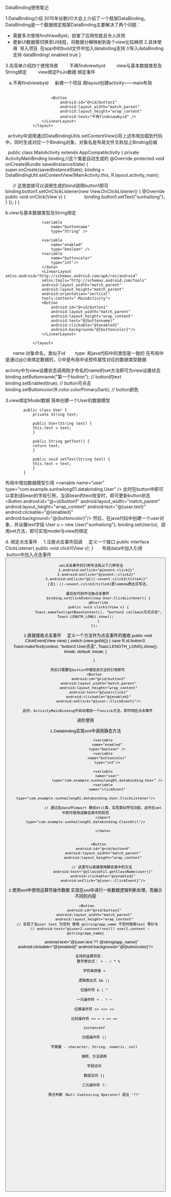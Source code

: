 

DataBinding使用笔记



1.DataBinding介绍
    2015年谷歌I/O大会上介绍了一个框架DataBinding，DataBinding是一个数据绑定框架DataBinding主要解决了两个问题： 
- 需要多次使用findViewById，损害了应用性能且令人厌烦 
- 更新UI数据需切换至UI线程，将数据分解映射到各个view比较麻烦
2.具体使用
  导入项目
  在app中的build文件中加入databiding支持
                //导入dataBinding支持
                dataBinding{
                    enabled true
                }
                
3.先简单介绍四个使用场景
          不再findviewbyid
          view与基本数据类型及String绑定
          view绑定PoJo数据
          绑定事件
          
    a.不再findviewbyid
      新建一个项目 用layout创建activity——main布局
               <!--布局以layout作为根布局-->
               <layout>
                    <!--我们需要展示的布局-->
                    <LinearLayout xmlns:android="http://schemas.android.com/apk/res/android"
                        xmlns:tools="http://schemas.android.com/tools"
                        android:layout_width="match_parent"
                        android:layout_height="match_parent"
                        android:orientation="vertical"
                        tools:context="MainActivity">

                        <Button
                            android:id="@+id/button1"
                            android:layout_width="match_parent"
                            android:layout_height="wrap_content"
                            android:text="不再findviewbyid" />
                    </LinearLayout>
                </layout>
                
                
    activity中调用通过DataBindingUtils.setContentView()将上述布局加载到代码中，同时生成对应一个Binding对象，对象名是布局文件文称加上Binding后缀
    
    public class MainActivity extends AppCompatActivity {
    private ActivityMainBinding binding;//这个类是自动生成的
    @Override
    protected void onCreate(Bundle savedInstanceState) {
        super.onCreate(savedInstanceState);
        binding = DataBindingUtil.setContentView(MainActivity.this, R.layout.activity_main);
       
       
       // 这里直接可以调用生成的bind调用button1即可
       binding.button1.setOnClickListener(new View.OnClickListener() {
            @Override
            public void onClick(View v) {
                binding.button1.setText("sunhailong");
            }
        });
    }
}

b.view与基本数据类型及String绑定
				<!--布局以layout作为根布局-->
				<layout>
				    <!--我们需要展示的布局-->
				    <data>

					<variable
					    name="buttonname"
					    type="String" />

					<variable
					    name="enabled"
					    type="boolean" />
					<variable
					    name="buttoncolor"
					    type="int"/>
				    </data>
				    <LinearLayout xmlns:android="http://schemas.android.com/apk/res/android"
					xmlns:tools="http://schemas.android.com/tools"
					android:layout_width="match_parent"
					android:layout_height="match_parent"
					android:orientation="vertical"
					tools:context=".MainActivity">
					<Button
					    android:id="@+id/button1"
					    android:layout_width="match_parent"
					    android:layout_height="wrap_content"
					    android:text="@{buttonname}"
					    android:clickable="@{enabled}"
					    android:background="@{buttoncolor}"/>
				    </LinearLayout>

				</layout>
				
        name:对象命名，类似于id
        type:  和java代码中的类型是一致的
	在布局中是通过@{}来绑定数据的，{}中是布局中该控件属性对应的数据类型数据
	
activity中为view设置状态调用刚才命名的name的set方法即可为view设置状态
	binding.setButtonname("第一个button"); // button的text
        binding.setEnabled(true); // button可点击
        binding.setButtoncolor(R.color.colorPrimaryDark); // button颜色
	
	
	
	
3.view绑定Model数据
简单创建一个User的数据模型

			public class User {
			    private String text;

			    public User(String text) {
				this.text = text;
			    }

			    public String getText() {
				return text;
			    }

			    public void setText(String text) {
				this.text = text;
			    }
			}
布局中增加数据模型引用
        <variable
            name="user"
            type="com.example.sunhailong01.databinding.User" />
此时在button中即可以拿到该bean的字段引用，当该bean的text改变时，即可更新button状态
	  <Button
            android:id="@+id/button1"
            android:layout_width="match_parent"
            android:layout_height="wrap_content"
            android:text="@{user.text}"
            android:clickable="@{enabled}"
            android:background="@{buttoncolor}"/>
然后，在java代码中创建一个user对象，并设置text字段
		User u = new User("sunhailong");
		binding.setUser(u);  调用set方法，即可实现model与view的绑定
		
		
			
		
d. 绑定点击事件
     1.注册点击事件回调
     	定义一个接口
			public interface ClickListener{
			public void click1(View v);
		    }
     	   布局data中加入引用
     		     <variable
            		name="clickEvent"
            		type="com.example.sunhailong01.databinding.User.ClickListener"/>
	    button中加入点击事件
			 <Button
			    android:id="@+id/button2"
			    android:layout_width="match_parent"
			    android:layout_height="wrap_content"
			    android:text="@{callbackClick}"
			    android:clickable="@{enabled}"
			    android:onClick="@{clickEvent.click1}"/>
			
		 xml点击事件的引用写法有以下几种写法
			  1.android:onClick="@{event.click1}"
			  2.android:onClick="@{event::click2}"
			  3.android:onClick="@{()->event.cilck3(title4)}"
			    [注]：()->event.cilck3(title4)是lambda表达式写法，
			   
	  最后在代码中注册点击事件
			    binding.setClickEvent(new User.ClickListener() {
			    @Override
			    public void click1(View v) {
				Toast.makeText(getBaseContext(), "button3 callback方式点击", Toast.LENGTH_LONG).show();
			    }
			});

			    
		
     2.直接接收点击事件
     	定义一个方法作为点击事件的接收 
		    public void ClickEvent(View view) {
			switch (view.getId()) {
			    case R.id.button3:
				Toast.makeText(context, "button3 User点击", Toast.LENGTH_LONG).show();
				break;
			    default:
				break;
			}

		    }
		    
	  然后只需要在button中增加该方法的引用即可
		    <Button
			    android:id="@+id/button3"
			    android:layout_width="match_parent"
			    android:layout_height="wrap_content"
			    android:text="@{userclick}"
			    android:clickable="@{enabled}"
			    android:onClick="@{user::ClickEvent}"/>
			    
	  此时，ActivityMainBinding中自动增加一个oncick方法，即可响应点击事件
	  
	  
	  
	  
	  



进阶使用

  1.Databinding实现xml中调用静态方法
				 <data>
					<variable
					    name="callbackClick"
					    type="String" />
					<variable
					    name="userclick"
					    type="String" />

					<variable
					    name="enabled"
					    type="boolean" />
					<variable
					    name="buttoncolor"
					    type="int"/>

					<variable
					    name="user"
					    type="com.example.sunhailong01.databinding.User" />
					<variable
					    name="clickEvent"
					    type="com.example.sunhailong01.databinding.User.ClickListener"/>
					
					// 通过在data中import 静态Util类，实现类似导包功能，此时在xml中即可使用该静态类中的防范
					<import type="com.example.sunhailong01.databinding.ClassUtil"/>

		    		</data>
  		
		
  				<Button
				    android:id="@+id/button4"
				    android:layout_width="match_parent"
				    android:layout_height="wrap_content"
				    
				   // 这里可以直接使用静态类中的方法
				    android:text="@{ClassUtil.getClassName(user)}"
				    android:clickable="@{enabled}"
				    android:onClick="@{user::ClickEvent}"/>
				    
				    
				    
2.使用xml中使用运算符操作数据
	 实现在xml中进行一些数据逻辑判断处理，而展示不同的内容
	 
	 <Button
            android:id="@+id/button1"
            android:layout_width="match_parent"
            android:layout_height="wrap_content"
	    // 实现了当user text 为空时 使用 @string/app_name 不空时使用text 等价与   
	    // android:text="@{user2.content!=null? user2.content : @string/app_name}
            android:text="@{user.text ?? @string/app_name}"
            android:clickable="@{enabled}"
            android:background="@{buttoncolor}"/>
	    
	    支持的运算符有：
	    		数学表达式： + - / * %

			字符串拼接 +

			逻辑表达式 && ||

			位操作符 & | ^

			一元操作符 + - ! ~

			位移操作符 >> >>> <<

			比较操作符 == > < >= <=

			instanceof

			分组操作符 ()

			字面量 - character, String, numeric, null

			强转、方法调用

			字段访问

			数组访问 []

			三元操作符 ?:

			聚合判断（Null Coalescing Operator）语法 ‘??’
			
			
			
			
	 
	
				   
				    
				    
				    
  
	  
	  
			    
     
     	
			
		
		
		
	    
	    
	    
	    
	    



		
	
	
	

                
                
                
                
          
          

 
